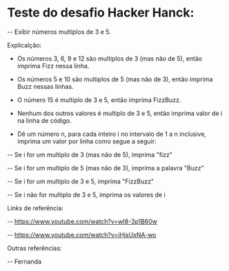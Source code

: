 # Teste do desafio Hacker Hanck:
-- Exibir números multiplos de 3 e 5.

Explicalção:

* Os números 3, 6, 9 e 12 são multiplos de 3 (mas não de 5), então imprima Fizz nessa linha.

* Os números 5 e 10 são multiplos de 5 (mas não de 3), então imprima Buzz nessas linhas.

* O número 15 é multiplo de 3 e 5, então imprima FizzBuzz.

* Nenhum dos outros valores é multiplo de 3 e 5, então imprima valor de i na linha de código.

* Dê um número n, para cada inteiro i no intervalo de 1 a n inclusive, imprima um valor por linha como segue a seguir:

-- Se i for um multiplo de 3 (mas não de 5), imprima "fizz"

-- Se i for um multiplo de 5 (mas não de 3), imprima a palavra "Buzz"

-- Se i for um multiplo de 3 e 5, imprima "FizzBuzz"

-- Se i não for multiplo de 3 e 5, imprima os valores de i

Links de referência:

-- https://www.youtube.com/watch?v=wI8-3p1B60w

-- https://www.youtube.com/watch?v=iHjsUxNA-wo

Outras referências:

-- Fernanda
